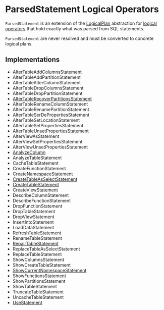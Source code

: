 # ParsedStatement Logical Operators

`ParsedStatement` is an extension of the [LogicalPlan](LogicalPlan.md) abstraction for [logical operators](#implementations) that hold exactly what was parsed from SQL statements.

`ParsedStatement` are never resolved and must be converted to concrete logical plans.

## Implementations

* AlterTableAddColumnsStatement
* AlterTableAddPartitionStatement
* AlterTableAlterColumnStatement
* AlterTableDropColumnsStatement
* AlterTableDropPartitionStatement
* [AlterTableRecoverPartitionsStatement](AlterTableRecoverPartitionsStatement.md)
* AlterTableRenameColumnStatement
* AlterTableRenamePartitionStatement
* AlterTableSerDePropertiesStatement
* AlterTableSetLocationStatement
* AlterTableSetPropertiesStatement
* AlterTableUnsetPropertiesStatement
* AlterViewAsStatement
* AlterViewSetPropertiesStatement
* AlterViewUnsetPropertiesStatement
* [AnalyzeColumn](AnalyzeColumn.md)
* AnalyzeTableStatement
* CacheTableStatement
* CreateFunctionStatement
* CreateNamespaceStatement
* [CreateTableAsSelectStatement](CreateTableAsSelectStatement.md)
* [CreateTableStatement](CreateTableStatement.md)
* CreateViewStatement
* DescribeColumnStatement
* DescribeFunctionStatement
* DropFunctionStatement
* DropTableStatement
* DropViewStatement
* InsertIntoStatement
* LoadDataStatement
* RefreshTableStatement
* RenameTableStatement
* [RepairTableStatement](RepairTableStatement.md)
* ReplaceTableAsSelectStatement
* ReplaceTableStatement
* ShowColumnsStatement
* ShowCreateTableStatement
* [ShowCurrentNamespaceStatement](ShowCurrentNamespaceStatement.md)
* ShowFunctionsStatement
* ShowPartitionsStatement
* ShowTableStatement
* TruncateTableStatement
* UncacheTableStatement
* [UseStatement](UseStatement.md)
